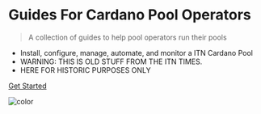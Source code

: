 # Guides For Cardano Pool Operators #

> A collection of guides to help pool operators run their pools

- Install, configure, manage, automate, and monitor a ITN Cardano Pool
- WARNING: THIS IS OLD STUFF FROM THE ITN TIMES.
- HERE FOR HISTORIC PURPOSES ONLY

[Get Started](#guides-for-cardano-pool-ops)

![color](#f0f0f0)
